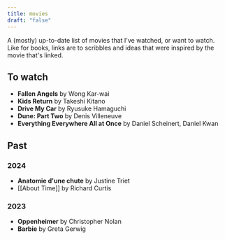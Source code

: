 ```yaml
---
title: movies
draft: "false"
---
```


A (mostly) up-to-date list of movies that I've watched, or want to watch. Like for books, links are to scribbles and ideas that were inspired by the movie that's linked.

## To watch

- **Fallen Angels** by Wong Kar-wai
- **Kids Return** by Takeshi Kitano
- **Drive My Car** by Ryusuke Hamaguchi
- **Dune: Part Two** by Denis Villeneuve
- **Everything Everywhere All at Once** by Daniel Scheinert, Daniel Kwan

## Past

### 2024

- **Anatomie d'une chute** by Justine Triet
- [[About Time]] by Richard Curtis

### 2023

- **Oppenheimer** by Christopher Nolan
- **Barbie** by Greta Gerwig
